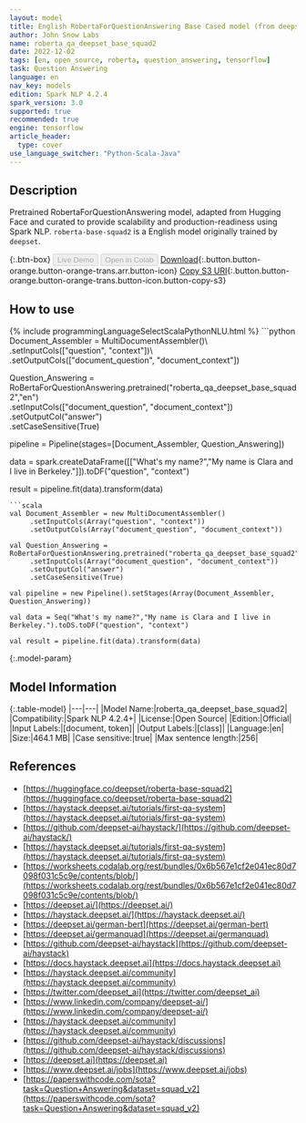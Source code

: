 ```yaml
---
layout: model
title: English RobertaForQuestionAnswering Base Cased model (from deepset)
author: John Snow Labs
name: roberta_qa_deepset_base_squad2
date: 2022-12-02
tags: [en, open_source, roberta, question_answering, tensorflow]
task: Question Answering
language: en
nav_key: models
edition: Spark NLP 4.2.4
spark_version: 3.0
supported: true
recommended: true
engine: tensorflow
article_header:
  type: cover
use_language_switcher: "Python-Scala-Java"
---
```


## Description

Pretrained RobertaForQuestionAnswering  model, adapted from Hugging Face and curated to provide scalability and production-readiness using Spark NLP. `roberta-base-squad2` is a English model originally trained by `deepset`.

{:.btn-box}
<button class="button button-orange" disabled>Live Demo</button>
<button class="button button-orange" disabled>Open in Colab</button>
[Download](https://s3.amazonaws.com/auxdata.johnsnowlabs.com/public/models/roberta_qa_deepset_base_squad2_en_4.2.4_3.0_1669986722225.zip){:.button.button-orange.button-orange-trans.arr.button-icon}
[Copy S3 URI](s3://auxdata.johnsnowlabs.com/public/models/roberta_qa_deepset_base_squad2_en_4.2.4_3.0_1669986722225.zip){:.button.button-orange.button-orange-trans.button-icon.button-copy-s3}

## How to use



<div class="tabs-box" markdown="1">
{% include programmingLanguageSelectScalaPythonNLU.html %}
```python
Document_Assembler = MultiDocumentAssembler()\
     .setInputCols(["question", "context"])\
     .setOutputCols(["document_question", "document_context"])

Question_Answering = RoBertaForQuestionAnswering.pretrained("roberta_qa_deepset_base_squad2","en")\
     .setInputCols(["document_question", "document_context"])\
     .setOutputCol("answer")\
     .setCaseSensitive(True)
    
pipeline = Pipeline(stages=[Document_Assembler, Question_Answering])

data = spark.createDataFrame([["What's my name?","My name is Clara and I live in Berkeley."]]).toDF("question", "context")

result = pipeline.fit(data).transform(data)
```
```scala
val Document_Assembler = new MultiDocumentAssembler()
     .setInputCols(Array("question", "context"))
     .setOutputCols(Array("document_question", "document_context"))

val Question_Answering = RoBertaForQuestionAnswering.pretrained("roberta_qa_deepset_base_squad2","en")
     .setInputCols(Array("document_question", "document_context"))
     .setOutputCol("answer")
     .setCaseSensitive(True)
    
val pipeline = new Pipeline().setStages(Array(Document_Assembler, Question_Answering))

val data = Seq("What's my name?","My name is Clara and I live in Berkeley.").toDS.toDF("question", "context")

val result = pipeline.fit(data).transform(data)
```
</div>

{:.model-param}
## Model Information

{:.table-model}
|---|---|
|Model Name:|roberta_qa_deepset_base_squad2|
|Compatibility:|Spark NLP 4.2.4+|
|License:|Open Source|
|Edition:|Official|
|Input Labels:|[document, token]|
|Output Labels:|[class]|
|Language:|en|
|Size:|464.1 MB|
|Case sensitive:|true|
|Max sentence length:|256|

## References

- [https://huggingface.co/deepset/roberta-base-squad2](https://huggingface.co/deepset/roberta-base-squad2)
- [https://haystack.deepset.ai/tutorials/first-qa-system](https://haystack.deepset.ai/tutorials/first-qa-system)
- [https://github.com/deepset-ai/haystack/](https://github.com/deepset-ai/haystack/)
- [https://haystack.deepset.ai/tutorials/first-qa-system](https://haystack.deepset.ai/tutorials/first-qa-system)
- [https://worksheets.codalab.org/rest/bundles/0x6b567e1cf2e041ec80d7098f031c5c9e/contents/blob/](https://worksheets.codalab.org/rest/bundles/0x6b567e1cf2e041ec80d7098f031c5c9e/contents/blob/)
- [https://deepset.ai/](https://deepset.ai/)
- [https://haystack.deepset.ai/](https://haystack.deepset.ai/)
- [https://deepset.ai/german-bert](https://deepset.ai/german-bert)
- [https://deepset.ai/germanquad](https://deepset.ai/germanquad)
- [https://github.com/deepset-ai/haystack](https://github.com/deepset-ai/haystack)
- [https://docs.haystack.deepset.ai](https://docs.haystack.deepset.ai)
- [https://haystack.deepset.ai/community](https://haystack.deepset.ai/community)
- [https://twitter.com/deepset_ai](https://twitter.com/deepset_ai)
- [https://www.linkedin.com/company/deepset-ai/](https://www.linkedin.com/company/deepset-ai/)
- [https://haystack.deepset.ai/community](https://haystack.deepset.ai/community)
- [https://github.com/deepset-ai/haystack/discussions](https://github.com/deepset-ai/haystack/discussions)
- [https://deepset.ai](https://deepset.ai)
- [https://www.deepset.ai/jobs](https://www.deepset.ai/jobs)
- [https://paperswithcode.com/sota?task=Question+Answering&dataset=squad_v2](https://paperswithcode.com/sota?task=Question+Answering&dataset=squad_v2)